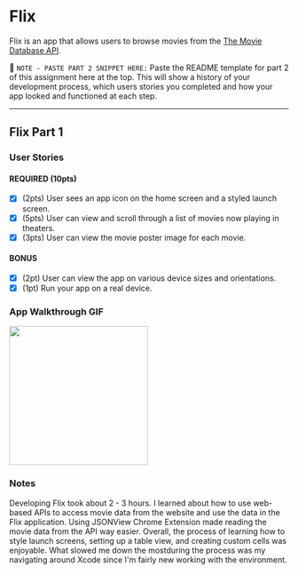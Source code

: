 # Flix

Flix is an app that allows users to browse movies from the [The Movie Database API](http://docs.themoviedb.apiary.io/#).

📝 `NOTE - PASTE PART 2 SNIPPET HERE:` Paste the README template for part 2 of this assignment here at the top. This will show a history of your development process, which users stories you completed and how your app looked and functioned at each step.

---

## Flix Part 1

### User Stories

#### REQUIRED (10pts)
- [x] (2pts) User sees an app icon on the home screen and a styled launch screen.
- [x] (5pts) User can view and scroll through a list of movies now playing in theaters.
- [x] (3pts) User can view the movie poster image for each movie.

#### BONUS
- [x] (2pt) User can view the app on various device sizes and orientations.
- [x] (1pt) Run your app on a real device.

### App Walkthrough GIF
<img src=http://g.recordit.co/MPzyomxY1A.gif width=250><br>

### Notes
Developing Flix took about 2 - 3 hours. I learned about how to use web-based APIs to access movie data from the website and use the data in the Flix application. Using JSONView Chrome Extension made reading the movie data from the API way easier. Overall, the process of learning how to style launch screens, setting up a table view, and creating custom cells was enjoyable. What slowed me down the mostduring the process was my navigating around Xcode since I'm fairly new working with the environment.


